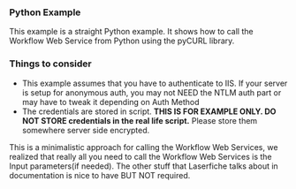 ### Python Example

This example is a straight Python example. It shows how to call the Workflow Web Service from Python using the pyCURL library.

### Things to consider

+ This example assumes that you have to authenticate to IIS. If your server is setup for anonymous auth, you may not NEED the NTLM auth part or may have to tweak it depending on Auth Method
+ The credentials are stored in script. **THIS IS FOR EXAMPLE ONLY. DO NOT STORE credentials in the real life script.** Please store them somewhere server side encrypted.

This is a minimalistic approach for calling the Workflow Web Services, we realized that really all you need to call the Workflow Web Services is the Input parameters(if needed). The other stuff that Laserfiche talks about in documentation is nice to have BUT NOT required.
